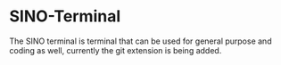 # SINO-Terminal
The SINO terminal is terminal that can be used for general purpose and coding as well, currently the git extension is being added. 

